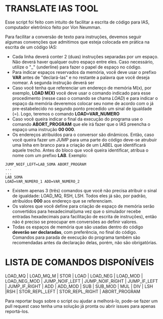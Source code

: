 # TRANSLATE IAS TOOL

Esse script foi feito com intuito de facilitar a escrita de código para IAS, computador eletrônico feito por Von Neumman.

Para facilitar a conversão de texto para instruções, devemos seguir algumas convenções que admitimos que esteja colocada em prática na escrita de um código IAS:

- Cada linha deverá conter 2 (duas) instruções separadas por um espaço. Não deverá haver qualquer outro espaço entre eles. Caso necessário, utilize o "_" (underline) para fazer o papel de espaço no código.
- Para indicar espaços reservados da memória, você deve usar o prefixo **VAR** antes de "declará-las" e no restante a palavra que você deseja nomear. A segunda instrução deverá ser 
- Caso você tenha que referenciar um endereço de memória M(x), por exemplo, **LOAD M(X)** você deve usar o comando indicado para esse procedimento (nesse caso o comando se chama *LOAD*) e para indicar o espaço da memória deveremos colocar seu nome de acordo com o já pre-estabelecido no segundo ponto precedido um sinal de igualdade (=). Logo, teremos o comando **LOAD=VAR_NUMERO**
- Caso você queira indicar o final da execução do programa use o comando **ABORT_PROGRAM** que ele irá fazer que o IAS preencha o espaço uma instrução **00 000**.
- Os endereços atribuídos para o conversor são dinâmicos. Então, caso você queira fazer um JUMP para uma parte do código deve-se atrubuir uma linha em branco para a criação de um LABEL que identificará aquele trecho. Antes do bloco que você queira identificar, atribua o nome com um prefixo **LAB**. Exemplo:
```
JUMP_NOIF_LEFT=LAB_SOMA ABORT_PROGRAM
...
...
LAB_SOMA
LOAD=VAR_NUMERO_1 ADD=VAR_NUMERO_2
```
- Existem apenas 3 (três) comandos que você não precisa atribuir o sinal de igualdade: LOAD_MQ, RSH, LSH. Todos eles já são, por padrão, atribuídos **000** aos endereço que se referenciam.
- Os valores que você define para criação de espaço de memória serão convertidos para hexadecimal(uma vez que o simulador recebe entradas hexadecimais para facilitação de escrita de instruções), então não é preciso se preocupar em conversões ao definir valores.
- Todas os espaços de memória que são usadas dentro do código **deverão ser declaradas**, com preferência, no final do código. Comandos para parada de execução do programa também são recomendadas antes da declaração delas, porém, não são obrigatórias.

# LISTA DE COMANDOS DISPONÍVEIS

LOAD_MQ | LOAD_MQ_M | STOR | LOAD | LOAD_NEG | LOAD_MOD | LOAD_NEG_MOD | JUMP_NOIF_LEFT | JUMP_NOIF_RIGHT | JUMP_IF_LEFT | JUMP_IF_RIGHT | ADD | ADD_MOD | SUB | SUB_MOD | MUL | DIV | LSH |RSH | STOR_REPL_LEFT | STOR_REPL_RIGHT | ABORT_PROGRAM

Para reportar bugs sobre o script ou ajudar a melhorá-lo, pode-se fazer um pull request caso tenha uma solução já pronta ou abrir issues para apenas reportá-los.